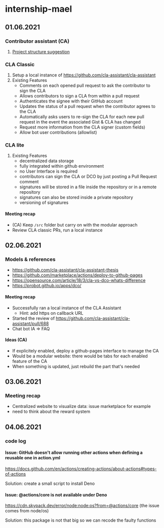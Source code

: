 # internship-mael

## 01.06.2021 
### Contributor assistant (CA)
1. [Project structure suggestion](https://github.com/cla-assistant/contributor-assistant/issues/14)

### CLA Classic
1. Setup a local instance of https://github.com/cla-assistant/cla-assistant  
2. Existing Features
    - Comments on each opened pull request to ask the contributor to sign the CLA
    - Allows contributors to sign a CLA from within a pull request
    - Authenticates the signee with their GitHub account
    - Updates the status of a pull request when the contributor agrees to the CLA
    - Automatically asks users to re-sign the CLA for each new pull request in the event the associated Gist & CLA has changed
    - Request more information from the CLA signer (custom fields)
    - Allow bot user contributions (allowlist)

### CLA lite
1. Existing Features
    - decentralized data storage
    - fully integrated within github environment
    - no User Interface is required
    - contributors can sign the CLA or DCO by just posting a Pull Request comment
    - signatures will be stored in a file inside the repository or in a remote repository
    - signatures can also be stored inside a private repository
    - versioning of signatures

#### Meeting recap
 - (CA) Keep `/src` folder but carry on with the modular approach
 - Review CLA classic PRs, run a local instance

## 02.06.2021
### Models & references
 - https://github.com/cla-assistant/cla-assistant-thesis
 - https://github.com/marketplace/actions/deploy-to-github-pages
 - https://opensource.com/article/18/3/cla-vs-dco-whats-difference
 - https://probot.github.io/apps/dco/

#### Meeting recap
 - Successfully ran a local instance of the CLA Assistant
   - Hint: add https on callback URL
 - Started the review of https://github.com/cla-assistant/cla-assistant/pull/688
 - Chat bot IA => FAQ

#### Ideas (CA)
  - If explicitely enabled, deploy a github-pages interface to manage the CA
  - Would be a modular website: there would be tabs for each enabled feature of the CA
  - When something is updated, just rebuild the part that's needed

## 03.06.2021
### Meeting recap
 - Centralized website to visualize data: issue marketplace for example
 - need to think about the reward system

## 04.06.2021
### code log

#### Issue: GitHub doesn't allow running other actions when defining a reusable one in action.yml
https://docs.github.com/en/actions/creating-actions/about-actions#types-of-actions

Solution: create a small script to install Deno

#### Issue: @actions/core is not available under Deno
https://cdn.skypack.dev/error/node:node:os?from=@actions/core
(the issue comes from node/os)

Solution: this package is not that big so we can recode the faulty functions

